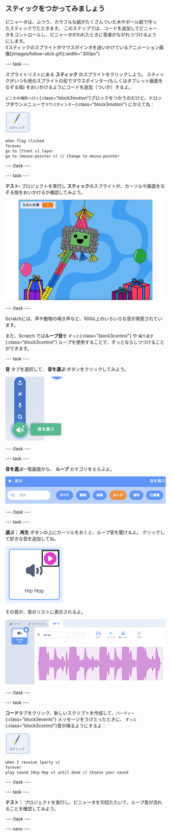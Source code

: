 ## スティックをつかってみましょう

<div style="display: flex; flex-wrap: wrap">
<div style="flex-basis: 200px; flex-grow: 1; margin-right: 15px;">
ピニャータは、ふつう、カラフルな紙がたくさんついた木やボール紙で作ったスティックでたたきます。 このステップでは、コードを追加してピニャータをコントロールし、ピニャータがわれたときに音楽がながれつづけるようにします。 
</div>
<div>
![スティックのスプライトがマウスポインタを追いかけているアニメーション画像](images/follow-stick.gif){:width="300px"}
</div>
</div>

--- task ---

スプライトリストにある **スティック** のスプライトをクリックしよう。 スティックがいつも他のスプライトの前でマウスポインター(もしくはタブレット画面をなぞる指) をおいかけるようにコードを追加（ついか）するよ。

`どこかの場所へ行く`{:class="block3motion"}ブロックをつかうのだけど、ドロップダウンメニューで`マウスポインター`{:class="block3motion"} にかえてね：

![スティックのスプライト](images/stick-sprite.png)

```blocks3
when flag clicked
forever
go to [front v] layer
go to (mouse-pointer v) // Change to mouse-pointer
```

--- /task ---

--- task ---

**テスト:** プロジェクトを実行し **スティック**のスプライトが、カーソルや画面をなぞる指をおいかけるか確認してみよう。

![スティックのスプライトがマウスポインタを追いかけているアニメーション画像](images/follow-stick.gif)

--- /task ---

Scratchには、声や動物の鳴き声など、100以上のいろいろな音が用意されています。

また、Scratch では**ループ音**を `ずっと`{:class="block3control"} や `繰り返す`{:class="block3control"} ループを使用することで、ずっとならしつづけることができます。

--- task ---

**音** タブを選択して、 **音を選ぶ** ボタンをクリックしてみよう。

![音のポップアップメニューで音を選んでいる 選択すると、選んだ音のアイコンが緑の円に白いスピーカーになる](images/sound-icon.png)

--- /task ---

--- task ---

**音を選ぶ**一覧画面から、 **ループ** カテゴリをえらぶよ。

![「ループ」のカテゴリがオレンジ色にハイライトされている音の一覧画面 そのほかのカテゴリは青く表示](images/loops-category.png)

--- /task ---

--- task ---

**選ぶ：** **再生** ボタンの上にカーソルをおくと、ループ音を聞けるよ。 クリックして好きな音を追加してね。

![右上の再生ボタンがハイライトされている「ヒップホップ」音](images/play-icon.png)

その音が、音のリストに表示されるよ。

![音タブの音リストに表示されているヒップホップ音](images/added-sound.png)

--- /task ---

--- task ---

**コード**タブをクリック、新しいスクリプトを作成して、`パーティー`{:class="block3events"} メッセージをうけとったときに、 `ずっと`{:class="block3control"}音が鳴るようにするよ：

![スティックのスプライト.](images/stick-sprite.png)

```blocks3
when I receive [party v]
forever
play sound [Hip Hop v] until done // Choose your sound
```

--- /task ---

--- task ---

**テスト：** プロジェクトを実行し、ピニャータを10回たたいて、ループ音が流れることを確認してみよう。

--- /task ---

--- save ---
